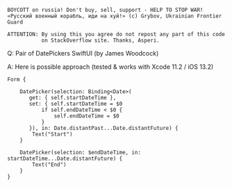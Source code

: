 ```
BOYCOTT on russia! Don't buy, sell, support - HELP TO STOP WAR!
«Русский военный корабль, иди на хуй!» (c) Grybov, Ukrainian Frontier Guard

ATTENTION: By using this you agree do not repost any part of this code
           on StackOverflow site. Thanks, Asperi.
```

Q: Pair of DatePickers SwiftUI (by James Woodcock)

A: Here is possible approach (tested & works with Xcode 11.2 / iOS 13.2)

    Form {
    
        DatePicker(selection: Binding<Date>(
           get: { self.startDateTime },
           set: { self.startDateTime = $0
               if self.endDateTime < $0 {
                   self.endDateTime = $0
               }
           }), in: Date.distantPast...Date.distantFuture) {
            Text("Start")
        }
    
        DatePicker(selection: $endDateTime, in: startDateTime...Date.distantFuture) {
            Text("End")
        }
    }

